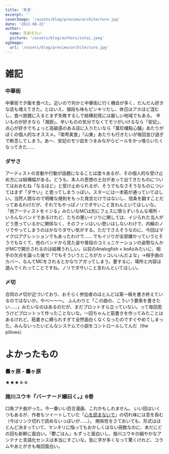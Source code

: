 ```yaml
---
title: '失言'
excerpt: ''
coverImage: '/assets/blog/preview/architecture.jpg'
date: '2022-08-22'
author:
  name: 花初そたい
  picture: '/assets/blog/authors/sotai.jpeg'
ogImage:
  url: '/assets/blog/preview/architecture.jpg'
---
```


# 雑記
### 中華街
中華街で夕飯を食べた。近いので何かと中華街に行く機会が多く、だんだん好きな店も増えてきた。とはいえ、値段も味もピンキリだし、休日はアホほど混むし、食べ放題に入るとまず失敗するしで結構初見には厳しい地域でもある。
辛いものが好きなら「湘厨」、辛いものの気分でなくてモツがいけるなら「安記」、点心が好きでちょっと高級感のある店に入りたいなら「萬珍樓點心舗」あたりがぼくの個人的なオススメ。「南粤美食」「山東」あたりも行きたいが毎回並び過ぎで断念してしまう。あ～、安記のモツ皿をつまみながらビールをかっ喰らいたくなってきた……

### ダサさ
アーティストの言動や行動が話題になることは度々あるが、その個人的な受け止め方には結構幅がある。どうも、本人の思想の土台があって出てきたものについてはおおむね「なるほど」と受け止められるが、そうでもなさそうなものについてはまず「ダサい」と思ってしまうっぽい。スターには一本筋が通っていてほしい。当然人間なので明確な規則をもった発言だけではないし、信条を翻すことだってあるわけだが、それでもやっぱノリでダサいこと言わんといてほしいな。
「他アーティストをイジる」みたいなMCは別にフェスに限らずいろんな場所・いろんなバンドであるけれど、たちの悪いイジりに関しては、イジられた当人がどう思っているかに関係なく、そのファンはいい思いはしないわけで、内輪のノリでやってしまうのはかなりダサい気がする。ただでさえそうなのに、今回はマイクロアグレッションでもあったわけで……
でもイジりが全部嫌かっていうとそうでもなくて、他のバンドから見た姿や普段のコミュニケーションの姿勢なんかがMCで開示されるのは結構うれしい。以前のAnalogfish × boAzみたいに、相手の欠点を論った後で「でもそういうところがカッコいいんだよな」→相手曲のカバー、なんてMCをされるとかなりアガってしまう。要するに、場所と内容は選んでくれってことですね。ノリでダサいこと言わんといてほしい。

### 〆切
合同の〆切が近づいており、おそらく参加者のほとんどは第一稿を書き終えているのではないか。やべ～～～。
ふんわりと「この曲の、こういう要素を書きたい……」みたいなのはあるのだが、まだプロットすら立っていない。って毎回思うけどプロットって作ったことないな。一回ちゃんと筋書きを作ってみたことはあるけれど、筋書きに縛られすぎて全然面白くなくなったのですぐやめてしまった。みんないったいどんなシステムで小説をコントロールしてんだ（the pillows）

# よかったもの
### 曇ヶ原 - 曇ヶ原
★★★☆☆

### 施川ユウキ『バーナード嬢曰く。』6巻
口角ブチ曲がった。今一番いい百合漫画、これかもしれません。
いい回はいくつもあるが、作者もツイートしていた「[心を読まないで](https://twitter.com/ramuniikun/status/1549371594371649536?s=20&t=7kCN0WgreddzrlhoUfZyhw)」の切れ味には息を呑む（今はリンク切れで読めないっぽいが……）。
関係性をさておいても、形式はほとんど決まっていて、マンネリに陥ってもおかしくはない冊数なのに、未だにどの回も新鮮に面白い。『鬱ごはん』もずっと面白いし、施川ユウキの細やかなアンテナと言語化センスは本当にすごいな。急に字が多くなって驚くけれど、コラムやあとがきも毎回面白い。